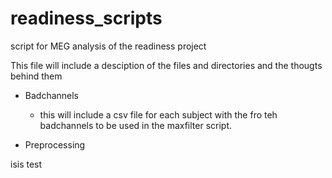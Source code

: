 readiness_scripts
=================

script for MEG analysis of the readiness project

This file will include a desciption of the files and directories and the thougts behind them

- Badchannels
  - this will include a csv file for each subject with the fro teh badchannels to be used in the maxfilter script.

- Preprocessing 

isis test